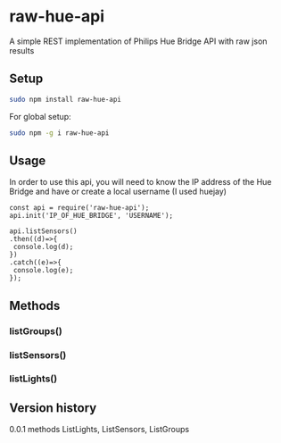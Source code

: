 # raw-hue-api

A simple REST implementation of Philips Hue Bridge API with raw json results

## Setup

```bash
sudo npm install raw-hue-api
```

For global setup:

```bash
sudo npm -g i raw-hue-api
```

## Usage

In order to use this api, you will need to know the IP address of the Hue Bridge and have or create a local username (I used huejay)

```node
const api = require('raw-hue-api');
api.init('IP_OF_HUE_BRIDGE', 'USERNAME');

api.listSensors()
.then((d)=>{
 console.log(d);
})
.catch((e)=>{
 console.log(e);
});

```

## Methods

### listGroups()

### listSensors()

### listLights()

## Version history

0.0.1 methods ListLights, ListSensors, ListGroups